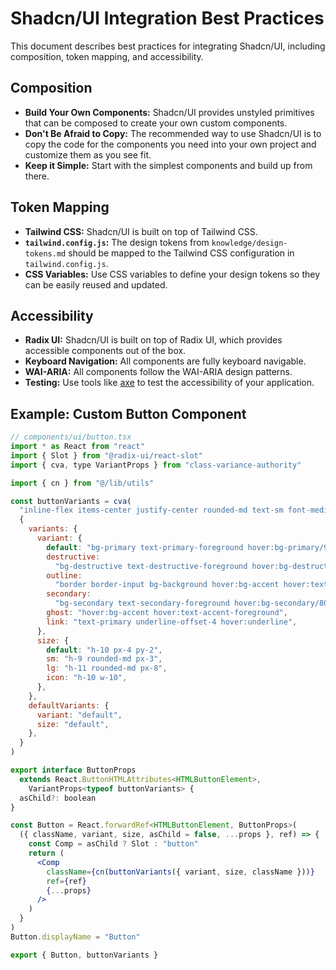 # Shadcn/UI Integration Best Practices

This document describes best practices for integrating Shadcn/UI, including composition, token mapping, and accessibility.

## Composition
- **Build Your Own Components:** Shadcn/UI provides unstyled primitives that can be composed to create your own custom components.
- **Don't Be Afraid to Copy:** The recommended way to use Shadcn/UI is to copy the code for the components you need into your own project and customize them as you see fit.
- **Keep it Simple:** Start with the simplest components and build up from there.

## Token Mapping
- **Tailwind CSS:** Shadcn/UI is built on top of Tailwind CSS.
- **`tailwind.config.js`:** The design tokens from `knowledge/design-tokens.md` should be mapped to the Tailwind CSS configuration in `tailwind.config.js`.
- **CSS Variables:** Use CSS variables to define your design tokens so they can be easily reused and updated.

## Accessibility
- **Radix UI:** Shadcn/UI is built on top of Radix UI, which provides accessible components out of the box.
- **Keyboard Navigation:** All components are fully keyboard navigable.
- **WAI-ARIA:** All components follow the WAI-ARIA design patterns.
- **Testing:** Use tools like [axe](https://www.deque.com/axe/) to test the accessibility of your application.

## Example: Custom Button Component
```jsx
// components/ui/button.tsx
import * as React from "react"
import { Slot } from "@radix-ui/react-slot"
import { cva, type VariantProps } from "class-variance-authority"

import { cn } from "@/lib/utils"

const buttonVariants = cva(
  "inline-flex items-center justify-center rounded-md text-sm font-medium ring-offset-background transition-colors focus-visible:outline-none focus-visible:ring-2 focus-visible:ring-ring focus-visible:ring-offset-2 disabled:pointer-events-none disabled:opacity-50",
  {
    variants: {
      variant: {
        default: "bg-primary text-primary-foreground hover:bg-primary/90",
        destructive:
          "bg-destructive text-destructive-foreground hover:bg-destructive/90",
        outline:
          "border border-input bg-background hover:bg-accent hover:text-accent-foreground",
        secondary:
          "bg-secondary text-secondary-foreground hover:bg-secondary/80",
        ghost: "hover:bg-accent hover:text-accent-foreground",
        link: "text-primary underline-offset-4 hover:underline",
      },
      size: {
        default: "h-10 px-4 py-2",
        sm: "h-9 rounded-md px-3",
        lg: "h-11 rounded-md px-8",
        icon: "h-10 w-10",
      },
    },
    defaultVariants: {
      variant: "default",
      size: "default",
    },
  }
)

export interface ButtonProps
  extends React.ButtonHTMLAttributes<HTMLButtonElement>,
    VariantProps<typeof buttonVariants> {
  asChild?: boolean
}

const Button = React.forwardRef<HTMLButtonElement, ButtonProps>(
  ({ className, variant, size, asChild = false, ...props }, ref) => {
    const Comp = asChild ? Slot : "button"
    return (
      <Comp
        className={cn(buttonVariants({ variant, size, className }))}
        ref={ref}
        {...props}
      />
    )
  }
)
Button.displayName = "Button"

export { Button, buttonVariants }
```
